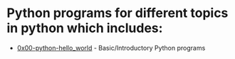 # Python programs for different topics in python which includes:
- [0x00-python-hello_world](https://github.com/kadelcode/alx_python_programs/tree/master/0x00-python-hello_world) - Basic/Introductory Python programs
